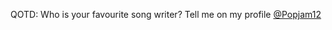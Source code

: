 QOTD: Who is your favourite song writer? 
Tell me on my profile [@Popjam12](https://scratch.mit.edu/users/popjam12/)